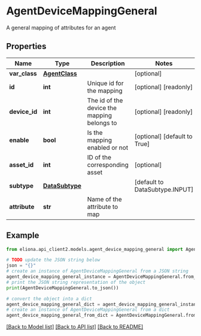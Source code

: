 # AgentDeviceMappingGeneral

A general mapping of attributes for an agent

## Properties

Name | Type | Description | Notes
------------ | ------------- | ------------- | -------------
**var_class** | [**AgentClass**](AgentClass.md) |  | [optional] 
**id** | **int** | Unique id for the mapping | [optional] [readonly] 
**device_id** | **int** | The id of the device the mapping belongs to | [optional] [readonly] 
**enable** | **bool** | Is the mapping enabled or not | [optional] [default to True]
**asset_id** | **int** | ID of the corresponding asset | [optional] 
**subtype** | [**DataSubtype**](DataSubtype.md) |  | [default to DataSubtype.INPUT]
**attribute** | **str** | Name of the attribute to map | 

## Example

```python
from eliona.api_client2.models.agent_device_mapping_general import AgentDeviceMappingGeneral

# TODO update the JSON string below
json = "{}"
# create an instance of AgentDeviceMappingGeneral from a JSON string
agent_device_mapping_general_instance = AgentDeviceMappingGeneral.from_json(json)
# print the JSON string representation of the object
print(AgentDeviceMappingGeneral.to_json())

# convert the object into a dict
agent_device_mapping_general_dict = agent_device_mapping_general_instance.to_dict()
# create an instance of AgentDeviceMappingGeneral from a dict
agent_device_mapping_general_from_dict = AgentDeviceMappingGeneral.from_dict(agent_device_mapping_general_dict)
```
[[Back to Model list]](../README.md#documentation-for-models) [[Back to API list]](../README.md#documentation-for-api-endpoints) [[Back to README]](../README.md)


